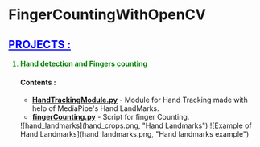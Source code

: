 # FingerCountingWithOpenCV

<h2 style="color: blue"><u>PROJECTS :</u></h2>

<ol>
<li style="color: green"><b><u>Hand detection and Fingers counting</u></b></li>
<h4><b>Contents :</b></h4>
<ul>
<li><b><a href="https://github.com/luffy-17/FingerCountingWithOpenCV/blob/master/HandTrackingModule.py">HandTrackingModule.py</a></b> - Module for Hand Tracking made with help of MediaPipe's Hand LandMarks.</li>
<li><b><a href="https://github.com/luffy-17/FingerCountingWithOpenCV/blob/master/fingerCounting.py">fingerCounting.py</a></b> - Script for finger Counting.</li>
 </ul>
 ![hand_landmarks](hand_crops.png, "Hand Landmarks")
 ![Example of Hand Landmarks](hand_landmarks.png, "Hand landmarks example")
